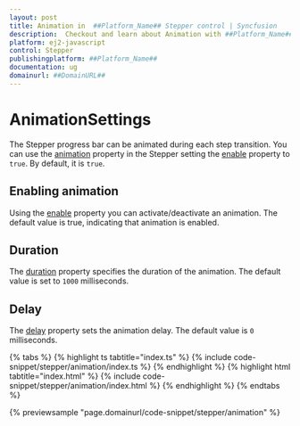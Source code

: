 ```yaml
---
layout: post
title: Animation in  ##Platform_Name## Stepper control | Syncfusion
description:  Checkout and learn about Animation with ##Platform_Name## Stepper control of Syncfusion Essential JS 2 and more details.
platform: ej2-javascript
control: Stepper
publishingplatform: ##Platform_Name##
documentation: ug
domainurl: ##DomainURL##
---
```


# AnimationSettings

The Stepper progress bar can be animated during each step transition. You can use the [animation](https://ej2.syncfusion.com/documentation/api/stepper#animation) property in the Stepper setting the [enable](https://ej2.syncfusion.com/documentation/api/stepper/animationModel/#enable) property to `true`. By default, it is `true`.

## Enabling animation

Using the [enable](https://ej2.syncfusion.com/documentation/api/stepper/animationModel/#enable) property you can activate/deactivate an animation. The default value is true, indicating that animation is enabled.

## Duration

The [duration](https://ej2.syncfusion.com/documentation/api/stepper/animationModel/#duration) property specifies the duration of the animation. The default value is set to `1000` milliseconds.

## Delay

The [delay](https://ej2.syncfusion.com/documentation/api/stepper/animationModel/#delay) property sets the animation delay. The default value is `0` milliseconds.

{% tabs %}
{% highlight ts tabtitle="index.ts" %}
{% include code-snippet/stepper/animation/index.ts %}
{% endhighlight %}
{% highlight html tabtitle="index.html" %}
{% include code-snippet/stepper/animation/index.html %}
{% endhighlight %}
{% endtabs %}

{% previewsample "page.domainurl/code-snippet/stepper/animation" %}